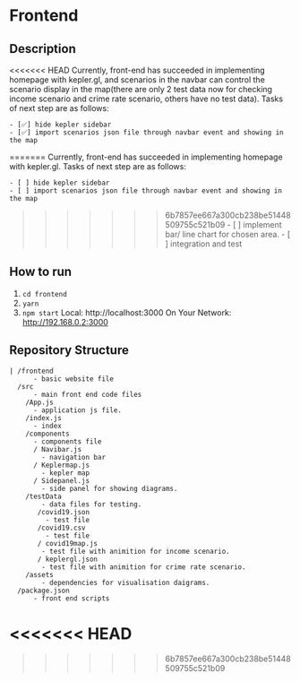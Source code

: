 # Frontend
## Description
<<<<<<< HEAD
Currently, front-end has succeeded in implementing homepage with kepler.gl, and scenarios in the navbar can control the scenario display in the map(there are only 2 test data now for checking income scenario and  crime rate scenario, others have no test data). Tasks of next step are as follows:

    - [✅] hide kepler sidebar
    - [✅] import scenarios json file through navbar event and showing in the map
=======
Currently, front-end has succeeded in implementing homepage with kepler.gl. Tasks of next step are as follows:

    - [ ] hide kepler sidebar
    - [ ] import scenarios json file through navbar event and showing in the map
>>>>>>> 6b7857ee667a300cb238be51448509755c521b09
    - [ ] implement bar/ line chart for chosen area.
    - [ ] integration and test

## How to run
1. ```cd frontend```
2. ```yarn```
3. ```npm start```
    Local:            http://localhost:3000
  On Your Network:  http://192.168.0.2:3000

## Repository Structure
```
| /frontend
      - basic website file
  /src 
      - main front end code files
    /App.js
      - application js file.
    /index.js
      - index
    /components
      - components file
      / Navibar.js
        - navigation bar
      / Keplermap.js
        - kepler map
      / Sidepanel.js
        - side panel for showing diagrams.
    /testData
        - data files for testing.
       /covid19.json 
         - test file
       /covid19.csv 
         - test file
       / covid19map.js
        - test file with animition for income scenario.
       / keplergl.json
        - test file with animition for crime rate scenario.
    /assets
        - dependencies for visualisation daigrams.
  /package.json
      - front end scripts
```
<<<<<<< HEAD
=======

>>>>>>> 6b7857ee667a300cb238be51448509755c521b09
